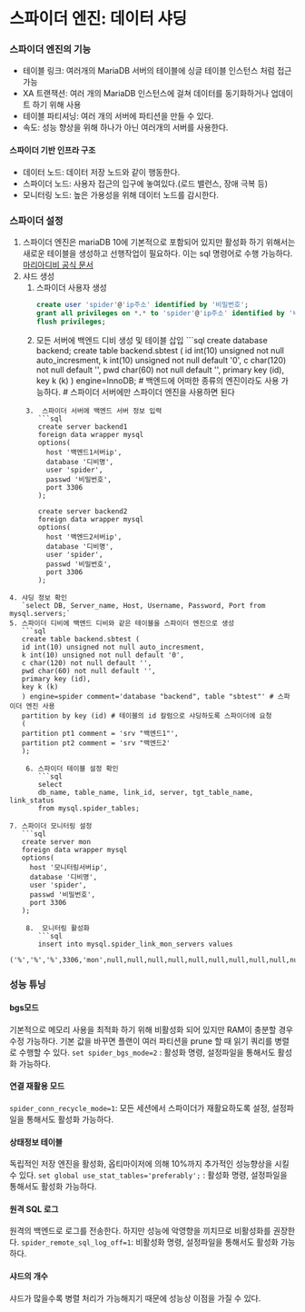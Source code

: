 # 스파이더 엔진: 데이터 샤딩

### 스파이더 엔진의 기능
* 테이블 링크: 여러개의 MariaDB 서버의 테이블에 싱글 테이블 인스턴스 처럼 접근 가능
* XA 트랜잭션: 여러 개의 MariaDB 인스턴스에 걸쳐 데이터를 동기화하거나 업데이트 하기 위해 사용
* 테이블 파티셔닝: 여러 개의 서버에 파티션을 만들 수 있다.
* 속도: 성능 향상을 위해 하나가 아닌 여러개의 서버를 사용한다.

#### 스파이더 기반 인프라 구조
* 데이터 노드: 데이터 저장 노드와 같이 행동한다.
* 스파이더 노드: 사용자 접근의 입구에 놓여있다.(로드 밸런스, 장애 극복 등)
* 모니터링 노드: 높은 가용성을 위해 데이터 노드를 감시한다.

### 스파이더 설정
1. 스파이더 엔진은 mariaDB 10에 기본적으로 포함되어 있지만 활성화 하기 위해서는 새로운 테이블을 생성하고 선행작업이 필요하다. 이는 sql 명령어로 수행 가능하다. [마리아디비 공식 문서](https://mariadb.com/kb/en/spider-installation/)
2. 샤드 생성
	1. 스파이더 사용자 생성	   
	   ```sql
	   create user 'spider'@'ip주소' identified by '비밀번호';
	   grant all privileges on *.* to 'spider'@'ip주소' identified by '비밀번호';
	   flush privileges;
	   ```
	2.  모든 서버에 백엔드 디비 생성 및 테이블 삽입
	   ```sql
	   create database backend;
	   create table backend.sbtest (
	   id int(10) unsigned not null auto_incresment,
	   k int(10) unsigned not null default '0',
	   c char(120) not null default '',
	   pwd char(60) not null default '',
	   primary key (id),
	   key k (k)
	   ) engine=InnoDB; # 백엔드에 어떠한 종류의 엔진이라도 사용 가능하다.
	   # 스파이더 서버에만 스파이더 엔진을 사용하면 된다
```
	3.  스파이더 서버에 백엔드 서버 정보 입력
	   ```sql
	   create server backend1
	   foreign data wrapper mysql
	   options(
	     host '백엔드1서버ip',
	     database '디비명',
	     user 'spider',
	     passwd '비밀번호',
	     port 3306
	   );
	   
	   create server backend2
	   foreign data wrapper mysql
	   options(
	     host '백엔드2서버ip',
	     database '디비명',
	     user 'spider',
	     passwd '비밀번호',
	     port 3306
	   );
```
	4. 샤딩 정보 확인
	   `select DB, Server_name, Host, Username, Password, Port from mysql.servers;`
	5. 스파이더 디비에 백엔드 디비와 같은 테이블을 스파이더 엔진으로 생성
	   ```sql
	   create table backend.sbtest (
	   id int(10) unsigned not null auto_incresment,
	   k int(10) unsigned not null default '0',
	   c char(120) not null default '',
	   pwd char(60) not null default '',
	   primary key (id),
	   key k (k)
	   ) engine=spider comment='database "backend", table "sbtest"' # 스파이더 엔진 사용
	   partition by key (id) # 테이블의 id 칼럼으로 샤딩하도록 스파이더에 요청
	   (
	   partition pt1 comment = 'srv "백엔드1"',
	   partition pt2 comment = 'srv "백엔드2'
	   );
```
	6. 스파이더 테이블 설정 확인
	   ```sql
	   select
	   db_name, table_name, link_id, server, tgt_table_name, link_status 
	   from mysql.spider_tables;
```
	7. 스파이더 모니터링 설정
	   ```sql
   	   create server mon
	   foreign data wrapper mysql
	   options(
	     host '모니터링서버ip',
	     database '디비명',
	     user 'spider',
	     passwd '비밀번호',
	     port 3306
	   );
```
	8.  모니터링 활성화
	   ```sql
	   insert into mysql.spider_link_mon_servers values
	   ('%','%','%',3306,'mon',null,null,null,null,null,null,null,null,null,null,null,0,null,null);
```


### 성능 튜닝
#### bgs모드
기본적으로 메모리 사용을 최적화 하기 위해 비활성화 되어 있지만 RAM이 충분할 경우 수정 가능하다. 기본 값을 바꾸면 플랜이 여러 파티션을 prune 할 때 읽기 쿼리를 병렬로 수행할 수 있다.
`set spider_bgs_mode=2` : 활성화 명령, 설정파일을 통해서도 활성화 가능하다.
#### 연결 재활용 모드
`spider_conn_recycle_mode=1`: 모든 세션에서 스파이더가 재활요하도록 설정, 설정파일을 통해서도 활성화 가능하다.

#### 상태정보 테이블
독립적인 저장 엔진을 활성화, 옵티마이저에 의해 10%까지 추가적인 성능향상을 시킬 수 있다.
`set global use_stat_tables='preferably';` : 활성화 명령, 설정파일을 통해서도 활성화 가능하다.

#### 원격 SQL 로그
원격의 백엔드로 로그를 전송한다. 하지만 성능에 악영향을 끼치므로 비활성화를 권장한다.
`spider_remote_sql_log_off=1`: 비활성화 명령, 설정파일을 통해서도 활성화 가능하다.

#### 샤드의 개수
샤드가 많을수록 병렬 처리가 가능해지기 때문에 성능상 이점을 가질 수 있다.
